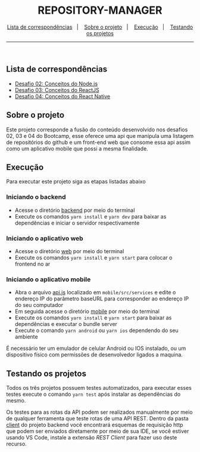 <h1 align="center">
  REPOSITORY-MANAGER
</h1>

<p align="center">
  <a href="#lista-de-correspondências">Lista de correspondências</a>&nbsp;&nbsp;&nbsp;|&nbsp;&nbsp;&nbsp;
  <a href="#sobre-o-projeto">Sobre o projeto</a>&nbsp;&nbsp;&nbsp;|&nbsp;&nbsp;&nbsp;
  <a href="#execução">Execução</a>&nbsp;&nbsp;&nbsp;|&nbsp;&nbsp;&nbsp;
  <a href="#testando-os-projetos">Testando os projetos</a>
</p>

---
<br />

## Lista de correspondências
* [Desafio 02: Conceitos do Node.js](./_instruction/Desafio02.md)
* [Desafio 03: Conceitos do ReactJS](./_instruction/Desafio03.md)
* [Desafio 04: Conceitos do React Native](./_instruction/Desafio04.md)

## Sobre o projeto
Este projeto corresponde a fusão do conteúdo desenvolvido nos desafios 02, 03 e 04 do Bootcamp, esse oferece uma api que manipula uma listagem de repositórios do github e um front-end web que consome essa api assim como um aplicativo mobile que possi a mesma finalidade.

## Execução
Para executar este projeto siga as etapas listadas abaixo

### Iniciando o backend
- Acesse o diretório [backend](./backend) por meio do terminal
- Execute os comandos `yarn install` e `yarn dev` para baixar as dependências e iniciar o servidor respectivamente

### Iniciando o aplicativo web
- Acesse o diretório [web](./web) por meio do terminal
- Execute os comandos `yarn install` e `yarn start` para colocar o frontend no ar

### Iniciando o aplicativo mobile
- Abra o arquivo [api.js](./mobile/src/services/api.js) localizado em `mobile/src/services` e edite o endereço IP do parâmetro baseURL para corresponder ao endereço IP do seu computador
- Em seguida acesse o diretório [mobile](./mobile) por meio do terminal
- Execute os comandos `yarn install` e `yarn start` para baixar as dependências e executar o bundle server
- Execute o comando `yarn android` ou `yarn ios` dependendo do seu ambiente

É necessário ter um emulador de celular Android ou IOS instalado, ou um dispositivo físico com permissões de desenvolvedor ligados a maquina.

## Testando os projetos
Todos os três projetos possuem testes automatizados, para executar esses testes execute o comando `yarn test` após instalar as dependências do mesmo.

Os testes para as rotas da API podem ser realizados manualmente por meio de qualquer ferramenta que teste rotas de uma API REST. Dentro da pasta [client](./backend/client) do projeto backend você encontrará esquemas de requisição http que podem ser enviados diretamente por meio de sua IDE, se você estiver usando VS Code, instale a extensão *REST Client* para fazer uso deste recurso.
